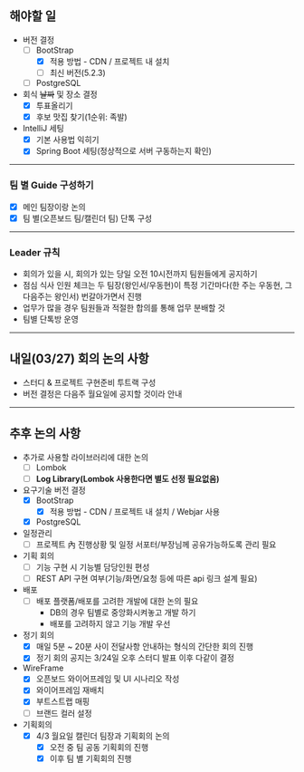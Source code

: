 

## 해야할 일

- 버전 결정
	- [ ] BootStrap
		- [x] 적용 방법 - CDN / 프로젝트 내 설치
		- [ ] 최신 버전(5.2.3) 
	- [ ] PostgreSQL

- 회식 ~~날짜~~ 및 장소 결정 
	- [x] 투표올리기
	- [x] 후보 맛집 찾기(1순위: 족발)

- IntelliJ 세팅
	- [x] 기본 사용법 익히기
	- [x] Spring Boot 세팅(정상적으로 서버 구동하는지 확인)

*** 

### 팀 별 Guide 구성하기

- [x] 메인 팀장이랑 논의
- [x] 팀 별(오픈보드 팀/캘린더 팀) 단톡 구성

***

### Leader 규칙

-  회의가 있을 시, 회의가 있는 당일 오전 10시전까지 팀원들에게 공지하기
-  점심 식사 인원 체크는 두 팀장(왕인서/우동현)이 특정 기간마다(한 주는 우동현, 그 다음주는 왕인서) 번갈아가면서 진행
-  업무가 많을 경우 팀원들과 적절한 합의를 통해 업무 분배할 것
-  팀별 단톡방 운영

***

## 내일(03/27) 회의 논의 사항

- 스터디 & 프로젝트 구현준비 투트랙 구성
- 버전 결정은 다음주 월요일에 공지할 것이라 안내

***

## 추후 논의 사항


- 추가로 사용할 라이브러리에 대한 논의
	- [ ] Lombok
	- [ ] **Log Library(Lombok 사용한다면 별도 선정 필요없음)**

- 요구기술 버전 결정
	- [x] BootStrap
		- [x] 적용 방법 - CDN / 프로젝트 내 설치 / Webjar 사용
	- [x] PostgreSQL

- 일정관리
	- [ ] 프로젝트 內 진행상황 및 일정 서포터/부장님께 공유가능하도록 관리 필요

- 기획 회의
	- [ ] 기능 구현 시 기능별 담당인원 편성
	- [ ] REST API 구현 여부(기능/화면/요청 등에 따른 api 링크 설계 필요)

- 배포
	- [ ] 배포 플랫폼/배포를 고려한 개발에 대한 논의 필요 
		-  DB의 경우 팀별로 중앙화시켜놓고 개발 하기
		-  배포를 고려하지 않고 기능 개발 우선

- 정기 회의
	- [x] 매일 5분 ~ 20분 사이 전달사항 안내하는 형식의 간단한 회의 진행
	- [x] 정기 회의 공지는 3/24일 오후 스터디 발표 이후 다같이 결정

- WireFrame
	- [x] 오픈보드 와이어프레임 및 UI 시나리오 작성
	- [x] 와이어프레임 재배치
	- [x] 부트스트랩 매핑
	- [ ] 브랜드 컬러 설정

- 기획회의
	- [x] 4/3 월요일 캘린더 팀장과 기획회의 논의
		- [x] 오전 중 팀 공동 기획회의 진행
		- [x] 이후 팀 별 기획회의 진행